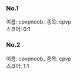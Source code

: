 ### No.1<br>
이름: cpvpnoob_
종목: cpvp <br>
스코어: 0:1 <br>

### No.2<br>
이름: cpvpnoob_
종목: cpvp <br>
스코어: 1:1 <br>
